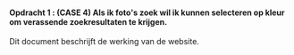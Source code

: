 #### Opdracht 1 : (CASE 4) Als ik foto's zoek wil ik kunnen selecteren op kleur om verassende zoekresultaten te krijgen.

Dit document beschrijft de werking van de website.


